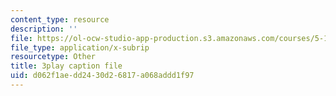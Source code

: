 ```yaml
---
content_type: resource
description: ''
file: https://ol-ocw-studio-app-production.s3.amazonaws.com/courses/5-112-principles-of-chemical-science-fall-2005/d062f1aedd2430d26817a068addd1f97_UesUBkX9HIQ.srt
file_type: application/x-subrip
resourcetype: Other
title: 3play caption file
uid: d062f1ae-dd24-30d2-6817-a068addd1f97
---
```

